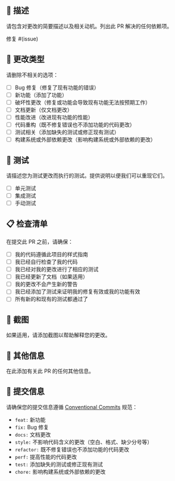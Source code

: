 ## 📝 描述

请包含对更改的简要描述以及相关动机。列出此 PR 解决的任何依赖项。

修复 #(issue)

## 🔄 更改类型

请删除不相关的选项：

- [ ] Bug 修复（修复了现有功能的错误）
- [ ] 新功能（添加了功能）
- [ ] 破坏性更改（修复或功能会导致现有功能无法按预期工作）
- [ ] 文档更新（仅文档更改）
- [ ] 性能改进（改进现有功能的性能）
- [ ] 代码重构（既不修复错误也不添加功能的代码更改）
- [ ] 测试相关（添加缺失的测试或修正现有测试）
- [ ] 构建系统或外部依赖更改（影响构建系统或外部依赖的更改）

## 🧪 测试

请描述您为测试更改而执行的测试。提供说明以便我们可以重现它们。

- [ ] 单元测试
- [ ] 集成测试
- [ ] 手动测试

## 📋 检查清单

在提交此 PR 之前，请确保：

- [ ] 我的代码遵循此项目的样式指南
- [ ] 我已经自行检查了我的代码
- [ ] 我已经对我的更改进行了相应的测试
- [ ] 我已经更新了文档（如果适用）
- [ ] 我的更改不会产生新的警告
- [ ] 我已经添加了测试来证明我的修复有效或我的功能有效
- [ ] 所有新的和现有的测试都通过了

## 📸 截图

如果适用，请添加截图以帮助解释您的更改。

## 🔧 其他信息

在此添加有关此 PR 的任何其他信息。

## 📝 提交信息

请确保您的提交信息遵循 [Conventional Commits](https://www.conventionalcommits.org/) 规范：

- `feat:` 新功能
- `fix:` Bug 修复
- `docs:` 文档更改
- `style:` 不影响代码含义的更改（空白、格式、缺少分号等）
- `refactor:` 既不修复错误也不添加功能的代码更改
- `perf:` 提高性能的代码更改
- `test:` 添加缺失的测试或修正现有测试
- `chore:` 影响构建系统或外部依赖的更改 